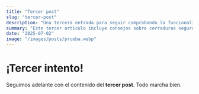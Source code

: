 ```yaml
---
title: "Tercer post"
slug: "tercer-post"
description: "Una tercera entrada para seguir comprobando la funcionalidad del blog"
summary: "Este tercer artículo incluye consejos sobre cerraduras seguras, comparativas y recomendaciones para mejorar la seguridad en el hogar, orientado a posicionar el servicio de cerrajero en Tetuán."
date: "2025-07-02"
image: "/images/posts/prueba.webp"
---
```


# ¡Tercer intento!

Seguimos adelante con el contenido del **tercer post**. Todo marcha bien.
